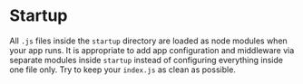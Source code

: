 # Startup

All `.js` files inside the `startup` directory are loaded as node modules when your app runs. It is appropriate to add app configuration and middleware via separate modules inside `startup` instead of configuring everything inside one file only. Try to keep your `index.js` as clean as possible.